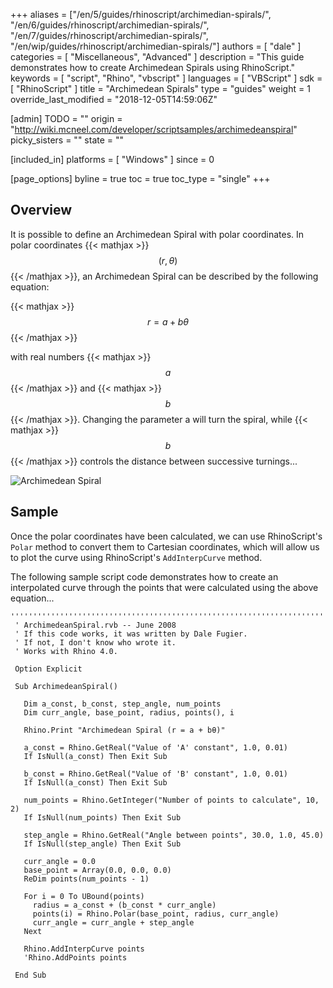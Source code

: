 +++
aliases = ["/en/5/guides/rhinoscript/archimedian-spirals/", "/en/6/guides/rhinoscript/archimedian-spirals/", "/en/7/guides/rhinoscript/archimedian-spirals/", "/en/wip/guides/rhinoscript/archimedian-spirals/"]
authors = [ "dale" ]
categories = [ "Miscellaneous", "Advanced" ]
description = "This guide demonstrates how to create Archimedean Spirals using RhinoScript."
keywords = [ "script", "Rhino", "vbscript" ]
languages = [ "VBScript" ]
sdk = [ "RhinoScript" ]
title = "Archimedean Spirals"
type = "guides"
weight = 1
override_last_modified = "2018-12-05T14:59:06Z"

[admin]
TODO = ""
origin = "http://wiki.mcneel.com/developer/scriptsamples/archimedeanspiral"
picky_sisters = ""
state = ""

[included_in]
platforms = [ "Windows" ]
since = 0

[page_options]
byline = true
toc = true
toc_type = "single"
+++


## Overview

It is possible to define an Archimedean Spiral with polar coordinates.  In polar coordinates {{< mathjax >}}$$(r, θ)$${{< /mathjax >}}, an Archimedean Spiral can be described by the following equation:

{{< mathjax >}}$$r = a+bθ$${{< /mathjax >}}

with real numbers {{< mathjax >}}$$a$${{< /mathjax >}} and {{< mathjax >}}$$b$${{< /mathjax >}}.  Changing the parameter a will turn the spiral, while {{< mathjax >}}$$b$${{< /mathjax >}} controls the distance between successive turnings...

![Archimedean Spiral](/images/archimedean-spirals-01.png)

## Sample

Once the polar coordinates have been calculated, we can use RhinoScript's `Polar` method to convert them to Cartesian coordinates, which will allow us to plot the curve using RhinoScript's `AddInterpCurve` method.

The following sample script code demonstrates how to create an interpolated curve through the points that were calculated using the above equation...

```vbnet
'''''''''''''''''''''''''''''''''''''''''''''''''''''''''''''''''''''''''''''
 ' ArchimedeanSpiral.rvb -- June 2008
 ' If this code works, it was written by Dale Fugier.
 ' If not, I don't know who wrote it.
 ' Works with Rhino 4.0.

 Option Explicit

 Sub ArchimedeanSpiral()

   Dim a_const, b_const, step_angle, num_points
   Dim curr_angle, base_point, radius, points(), i

   Rhino.Print "Archimedean Spiral (r = a + bθ)"

   a_const = Rhino.GetReal("Value of 'A' constant", 1.0, 0.01)
   If IsNull(a_const) Then Exit Sub

   b_const = Rhino.GetReal("Value of 'B' constant", 1.0, 0.01)
   If IsNull(a_const) Then Exit Sub

   num_points = Rhino.GetInteger("Number of points to calculate", 10, 2)
   If IsNull(num_points) Then Exit Sub

   step_angle = Rhino.GetReal("Angle between points", 30.0, 1.0, 45.0)
   If IsNull(step_angle) Then Exit Sub

   curr_angle = 0.0
   base_point = Array(0.0, 0.0, 0.0)
   ReDim points(num_points - 1)

   For i = 0 To UBound(points)
     radius = a_const + (b_const * curr_angle)
     points(i) = Rhino.Polar(base_point, radius, curr_angle)
     curr_angle = curr_angle + step_angle
   Next

   Rhino.AddInterpCurve points
   'Rhino.AddPoints points

 End Sub
```
